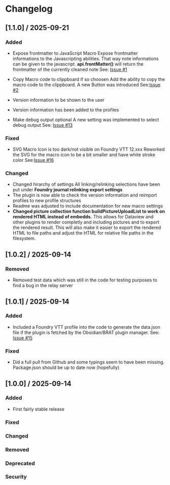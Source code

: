 # Changelog

## [1.1.0] / 2025-09-21

### Added
- Expose frontmatter to JavaScript Macro
Expose frontmatter informations to the Javascripting abilities. That way note informations can be given to the javascript.
**api.frontMatter()** will return the frontmatter of the currently cleaned note
See: [Issue #1](https://github.com/CePeU/MarkdownToFoundry/issues/1)

- Copy Macro code to clippboard if so choosen
Add the ability to copy the macro code to the clippboard. A new Button was introduced
See:[Issue #2](https://github.com/CePeU/MarkdownToFoundry/issues/2)

- Version information to be shown to the user
- Version information has been added to the profiles

- Make debug output optional
A new setting was implemented to select debug output
See: [Issue #13](https://github.com/CePeU/MarkdownToFoundry/issues/13)

### Fixed
- SVG Macro Icon is too dark/not visible on Foundry VTT 12.xxx
Reworked the SVG for the macro icon to be a bit smaller and have white stroke color
See:[Issue #16](https://github.com/CePeU/MarkdownToFoundry/issues/16)

### Changed
- Changed hirarchy of settings
All linking/relinking selections have been put under  **Foundry journal relinking export settings**
- The plugin is now able to check the version information and reimport profiles to new profile structures
- Readme was adjusted to include documentation for new macro settings
- **Changed picture collection function buildPictureUploadList to work on rendered HTML instead of embedds.**
This allows for Dataview and other plugins to render completly and including pictures and to export the rendered result.
This will also make it easier to export the rendered HTML to file paths and adjust the HTML for relative file paths in the filesystem.

## [1.0.2] / 2025-09-14
### Removed
- Removed test data which was still in the code for testing purposes to find a bug in the relay server

## [1.0.1] / 2025-09-14
### Added
- Included a Foundry VTT profile into the code to generate the data.json file if the plugin is fetched by the Obsidian/BRAT plugin manager.
See: [Issue #15](https://github.com/CePeU/MarkdownToFoundry/issues/15)

### Fixed
- Did a full pull from Github and some typings seem to have been missing. Package.json should be up to date now (hopefully)

## [1.0.0] / 2025-09-14
### Added
- First fairly stable release
### Fixed
### Changed
### Removed
### Deprecated
### Security